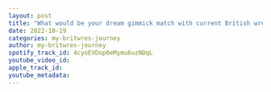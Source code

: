 ```yaml
---
layout: post
title: "What would be your dream gimmick match with current British wrestling talent? The venue for the match & which title from any UK promotion?"
date: 2022-10-19
categories: my-britwres-journey
author: my-britwres-journey
spotify_track_id: 4cyoEVDop0eMymu6uzNDqL
youtube_video_id: 
apple_track_id: 
youtube_metadata: 
---
```

